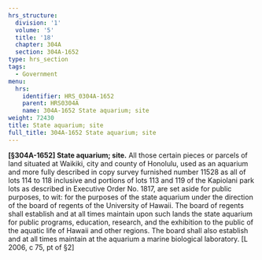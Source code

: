 ```yaml
---
hrs_structure:
  division: '1'
  volume: '5'
  title: '18'
  chapter: 304A
  section: 304A-1652
type: hrs_section
tags:
  - Government
menu:
  hrs:
    identifier: HRS_0304A-1652
    parent: HRS0304A
    name: 304A-1652 State aquarium; site
weight: 72430
title: State aquarium; site
full_title: 304A-1652 State aquarium; site
---
```

**[§304A-1652] State aquarium; site.** All those certain pieces or parcels of land situated at Waikiki, city and county of Honolulu, used as an aquarium and more fully described in copy survey furnished number 11528 as all of lots 114 to 118 inclusive and portions of lots 113 and 119 of the Kapiolani park lots as described in Executive Order No. 1817, are set aside for public purposes, to wit: for the purposes of the state aquarium under the direction of the board of regents of the University of Hawaii. The board of regents shall establish and at all times maintain upon such lands the state aquarium for public programs, education, research, and the exhibition to the public of the aquatic life of Hawaii and other regions. The board shall also establish and at all times maintain at the aquarium a marine biological laboratory. [L 2006, c 75, pt of §2]